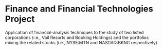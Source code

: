 # Finance and Financial Technologies Project
Application of financial-analysis techniques to the study of two listed corporations (i.e., Vail Resorts and Booking Holdings) and the portfolios mixing the related stocks (i.e., NYSE:MTN and NASDAQ:BKNG respectively).
